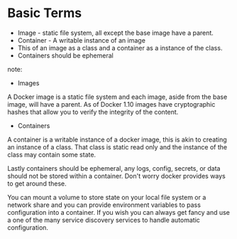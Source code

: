 # Basic Terms

* Image - static file system, all except the base image have a parent.
* Container - A writable instance of an image
* This of an image as a class and a container as a instance of the class.
* Containers should be ephemeral

note:

- Images

A Docker image is a static file system and each image, aside from the base image, will have a parent. As of Docker 1.10 images have cryptographic hashes that allow you to verify the integrity of the content.

- Containers

A container is a writable instance of a docker image, this is akin to creating an instance of a class. That class is static read only and the instance of the class may contain some state.

Lastly containers should be ephemeral, any logs, config, secrets, or data should not be stored within a container. Don't worry docker provides ways to get around these.

You can mount a volume to store state on your local file system or a network share and you can provide environment variables to pass configuration into a container. If you wish you can always get fancy and use a one of the many service discovery services to handle automatic configuration.
